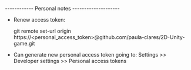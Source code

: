 
------------ Personal notes --------------------
- Renew access token: 

  git remote set-url origin https://<personal_access_token>@github.com/paula-clares/2D-Unity-game.git

- Can generate new personal access token going to: Settings >> Developer settings >> Personal access tokens
